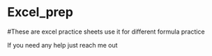 # Excel_prep

#These are excel practice sheets use it for different formula practice


If you need any help just reach me out 